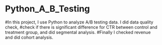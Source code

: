 # Python_A_B_Testing
#In this project, I use Python to analyze A/B testing data. I did data quality check, 
#check if there is significant difference for CTR between control and treatment group, and did segmental analysis.
#Finally I checked revenue and did cohort analysis.
